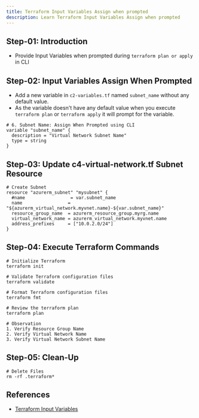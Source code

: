 ```yaml
---
title: Terraform Input Variables Assign when prompted
description: Learn Terraform Input Variables Assign when prompted
---
```


## Step-01: Introduction
- Provide Input Variables when prompted during `terraform plan or apply` in CLI

## Step-02: Input Variables Assign When Prompted
- Add a new variable in `c2-variables.tf` named `subnet_name` without any default value. 
- As the variable doesn't have any default value when you execute `terraform plan` or `terraform apply` it will prompt for the variable. 
```t
# 6. Subnet Name: Assign When Prompted using CLI
variable "subnet_name" {
  description = "Virtual Network Subnet Name"
  type = string 
}
```

## Step-03: Update c4-virtual-network.tf Subnet Resource
```t
# Create Subnet
resource "azurerm_subnet" "mysubnet" {
  #name                 = var.subnet_name
  name                 = "${azurerm_virtual_network.myvnet.name}-${var.subnet_name}"
  resource_group_name  = azurerm_resource_group.myrg.name
  virtual_network_name = azurerm_virtual_network.myvnet.name
  address_prefixes     = ["10.0.2.0/24"]
}
```

## Step-04: Execute Terraform Commands
```t
# Initialize Terraform
terraform init

# Validate Terraform configuration files
terraform validate

# Format Terraform configuration files
terraform fmt

# Review the terraform plan
terraform plan

# Observation
1. Verify Resource Group Name
2. Verify Virtual Network Name
3. Verify Virtual Network Subnet Name
```

## Step-05: Clean-Up
```t
# Delete Files
rm -rf .terraform*
```

## References
- [Terraform Input Variables](https://www.terraform.io/docs/language/values/variables.html)
